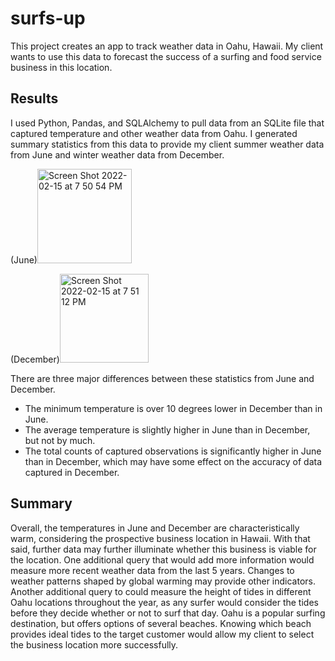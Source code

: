 # surfs-up
This project creates an app to track weather data in Oahu, Hawaii. My client wants to use this data to forecast the success of a surfing and food service business in this location. 

## Results ##
I used Python, Pandas, and SQLAlchemy to pull data from an SQLite file that captured temperature and other weather data from Oahu. I generated summary statistics from this data to provide my client summer weather data from June and winter weather data from December. 
 
(June)<img width="151" alt="Screen Shot 2022-02-15 at 7 50 54 PM" src="https://user-images.githubusercontent.com/95657458/154175130-7908ffb3-dbb8-4f12-870a-a28009182b4e.png">

(December)<img width="142" alt="Screen Shot 2022-02-15 at 7 51 12 PM" src="https://user-images.githubusercontent.com/95657458/154175165-19f97e9a-9864-432d-80ee-1ffa74c8669c.png">

There are three major differences between these statistics from June and December.
* The minimum temperature is over 10 degrees lower in December than in June.
* The average temperature is slightly higher in June than in December, but not by much. 
* The total counts of captured observations is significantly higher in June than in December, which may have some effect on the accuracy of data captured in December. 

## Summary ##
Overall, the temperatures in June and December are characteristically warm, considering the prospective business location in Hawaii. With that said, further data may further illuminate whether this business is viable for the location. One additional query that would add more information would measure more recent weather data from the last 5 years. Changes to weather patterns shaped by global warming may provide other indicators. Another additional query to could measure the height of tides in different Oahu locations throughout the year, as any surfer would consider the tides before they decide whether or not to surf that day. Oahu is a popular surfing destination, but offers options of several beaches. Knowing which beach provides ideal tides to the target customer would allow my client to select the business location more successfully.
